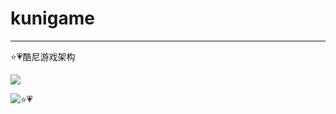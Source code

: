 # kunigame

---

⭐💗酷尼游戏架构 

 [![](https://travis-ci.org/kunnisser/kunigame.svg?branch=master)](https://travis-ci.org/kunnisser/kunigame)

![⭐💗](http://assets.processon.com/chart_image/5d3675c0e4b02086110d63a7.png)
